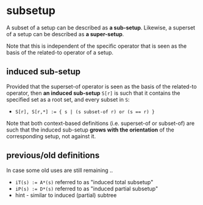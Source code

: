 
<!-- ======================================================================= -->
# subsetup

A subset of a setup can be described as **a sub-setup**.
Likewise, a superset of a setup can be described as **a super-setup**.

Note that this is independent of the specific operator that is seen as the
basis of the related-to operator of a setup.

<!-- ======================================================================= -->
## induced sub-setup

Provided that the superset-of operator is seen as the basis of the related-to
operator, then **an induced sub-setup** `S[r]` is such that it contains the
specified set as a root set, and every subset in `S`:

* `S[r], S[r,*] := { s | (s subset-of r) or (s == r) }`

Note that both context-based definitions (i.e. superset-of or subset-of)
are such that the induced sub-setup **grows with the orientation** of the
corresponding setup, not against it.

<!-- ======================================================================= -->
## previous/old definitions

In case some old uses are still remaining ..

* `iT(s) := A*(s)` referred to as "induced total subsetup"
* `iP(s) := D*(s)` referred to as "induced partial subsetup"
* hint - similar to induced (partial) subtree

